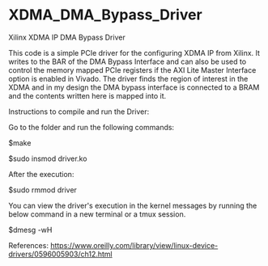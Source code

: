 # XDMA_DMA_Bypass_Driver
Xilinx XDMA IP DMA Bypass Driver

This code is a simple PCIe driver for the configuring XDMA IP from Xilinx. It writes to the BAR of the DMA Bypass Interface and can also be used to control the memory mapped PCIe registers if the AXI Lite Master Interface option is enabled in Vivado. The driver finds the region of interest in the XDMA and in my design the DMA bypass interface is connected to a BRAM and the contents written here is mapped into it.

Instructions to compile and run the Driver: 

Go to the folder and run the following commands:

$make

$sudo insmod driver.ko

After the execution:

$sudo rmmod driver

You can view the driver's execution in the kernel messages by running the below command in a new terminal or a tmux session.

$dmesg -wH

References: https://www.oreilly.com/library/view/linux-device-drivers/0596005903/ch12.html

